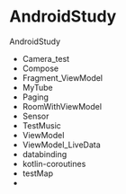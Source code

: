 # AndroidStudy
 AndroidStudy

- Camera_test
- Compose
- Fragment_ViewModel
- MyTube
- Paging
- RoomWithViewModel
- Sensor
- TestMusic
- ViewModel
- ViewModel_LiveData
- databinding
- kotlin-coroutines
- testMap
- 
